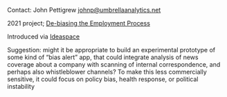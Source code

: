 Contact: John Pettigrew <johnp@umbrellaanalytics.net>

2021 project; [De-biasing the Employment
Process](De-biasing_the_Employment_Process "wikilink")

Introduced via [Ideaspace](Ideaspace "wikilink")

Suggestion: might it be appropriate to build an experimental prototype
of some kind of “bias alert” app, that could integrate analysis of news
coverage about a company with scanning of internal correspondence, and
perhaps also whistleblower channels? To make this less commercially
sensitive, it could focus on policy bias, health response, or political
instability
